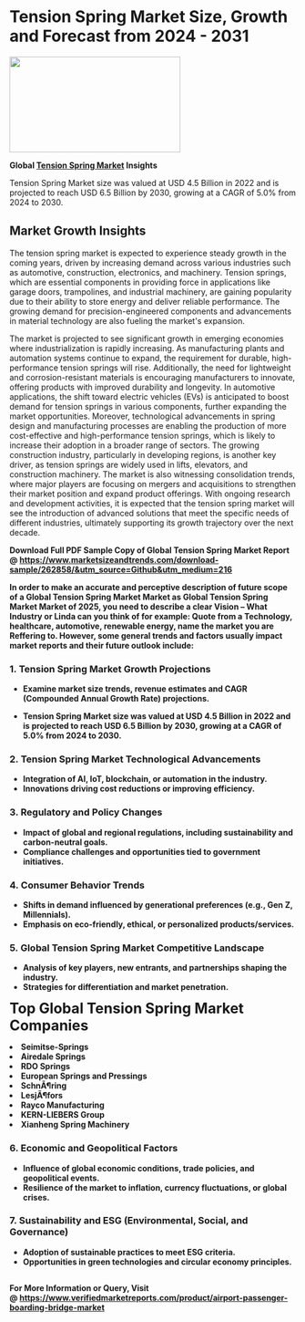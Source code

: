 <H1>Tension Spring Market Size, Growth and Forecast from 2024 - 2031</H1><img class="aligncenter size-medium wp-image-584254" src="https://thirdeyenews.in/wp-content/uploads/2024/09/Global-Market-Research-300x168.jpeg" alt="" width="300" height="168" /><p><strong>Global&nbsp;<a href="https://www.marketsizeandtrends.com/download-sample/262858/&amp;utm_source=Github&utm_medium=216">Tension Spring Market</a> Insights</strong></p><p>Tension Spring Market size was valued at USD 4.5 Billion in 2022 and is projected to reach USD 6.5 Billion by 2030, growing at a CAGR of 5.0% from 2024 to 2030.</p><p><h2>Market Growth Insights</h2> <p>The tension spring market is expected to experience steady growth in the coming years, driven by increasing demand across various industries such as automotive, construction, electronics, and machinery. Tension springs, which are essential components in providing force in applications like garage doors, trampolines, and industrial machinery, are gaining popularity due to their ability to store energy and deliver reliable performance. The growing demand for precision-engineered components and advancements in material technology are also fueling the market's expansion.</p> <p><strong></strong></p> <p>The market is projected to see significant growth in emerging economies where industrialization is rapidly increasing. As manufacturing plants and automation systems continue to expand, the requirement for durable, high-performance tension springs will rise. Additionally, the need for lightweight and corrosion-resistant materials is encouraging manufacturers to innovate, offering products with improved durability and longevity. In automotive applications, the shift toward electric vehicles (EVs) is anticipated to boost demand for tension springs in various components, further expanding the market opportunities. Moreover, technological advancements in spring design and manufacturing processes are enabling the production of more cost-effective and high-performance tension springs, which is likely to increase their adoption in a broader range of sectors. The growing construction industry, particularly in developing regions, is another key driver, as tension springs are widely used in lifts, elevators, and construction machinery. The market is also witnessing consolidation trends, where major players are focusing on mergers and acquisitions to strengthen their market position and expand product offerings. With ongoing research and development activities, it is expected that the tension spring market will see the introduction of advanced solutions that meet the specific needs of different industries, ultimately supporting its growth trajectory over the next decade. <p><strong></p><p><span class=""><strong>Download Full PDF Sample Copy of Global Tension Spring Market Report</strong> @ <a href="https://www.marketsizeandtrends.com/download-sample/262858/&amp;utm_source=Github&utm_medium=216" target="_blank">https://www.marketsizeandtrends.com/download-sample/262858/&amp;utm_source=Github&utm_medium=216</a></span></p><p>In order to make an accurate and perceptive description of future scope of a Global&nbsp;Tension Spring Market Market as Global&nbsp;Tension Spring Market Market of 2025, you need to describe a clear Vision &ndash; What Industry or Linda can you think of for example: Quote from a Technology, healthcare, automotive, renewable energy, name the market you are Reffering to. However, some general trends and factors usually impact market reports and their future outlook include:</p><h3>1.&nbsp;<strong>Tension Spring Market Growth Projections</strong></h3><ul><li>Examine market size trends, revenue estimates and CAGR (Compounded Annual Growth Rate) projections.</li><li><p>Tension Spring Market size was valued at USD 4.5 Billion in 2022 and is projected to reach USD 6.5 Billion by 2030, growing at a CAGR of 5.0% from 2024 to 2030.</p></li></ul><h3>2.&nbsp;<strong>Tension Spring Market Technological Advancements</strong></h3><ul><li>Integration of AI, IoT, blockchain, or automation in the industry.</li><li>Innovations driving cost reductions or improving efficiency.</li></ul><h3>3.&nbsp;<strong>Regulatory and Policy Changes</strong></h3><ul><li>Impact of global and regional regulations, including sustainability and carbon-neutral goals.</li><li>Compliance challenges and opportunities tied to government initiatives.</li></ul><h3>4.&nbsp;<strong>Consumer Behavior Trends</strong></h3><ul><li>Shifts in demand influenced by generational preferences (e.g., Gen Z, Millennials).</li><li>Emphasis on eco-friendly, ethical, or personalized products/services.</li></ul><h3>5.&nbsp;<strong>Global Tension Spring Market Competitive Landscape</strong></h3><ul><li>Analysis of key players, new entrants, and partnerships shaping the industry.</li><li>Strategies for differentiation and market penetration.</li></ul><p data-pm-slice="1 1 []"><span style="color: inherit; font-family: inherit; font-size: 25px;">Top Global Tension Spring Market Companies</span></p><div class="" data-test-id=""><p><li>Seimitse-Springs</li><li> Airedale Springs</li><li> RDO Springs</li><li> European Springs and Pressings</li><li> SchnÃ¶ring</li><li> LesjÃ¶fors</li><li> Rayco Manufacturing</li><li> KERN-LIEBERS Group</li><li> Xianheng Spring Machinery</li></p></div><h3>6.&nbsp;<strong>Economic and Geopolitical Factors</strong></h3><ul><li>Influence of global economic conditions, trade policies, and geopolitical events.</li><li>Resilience of the market to inflation, currency fluctuations, or global crises.</li></ul><h3>7.&nbsp;<strong>Sustainability and ESG (Environmental, Social, and Governance)</strong></h3><ul><li>Adoption of sustainable practices to meet ESG criteria.</li><li>Opportunities in green technologies and circular economy principles.</li></ul><h2><strong style="font-size: 14px;">For More Information or Query, Visit @&nbsp;</strong><a style="background-color: #ffffff; font-size: 14px;" href="https://www.marketsizeandtrends.com/report/tension-spring-market/" target="_blank">https://www.verifiedmarketreports.com/product/airport-passenger-boarding-bridge-market</a></h2>
